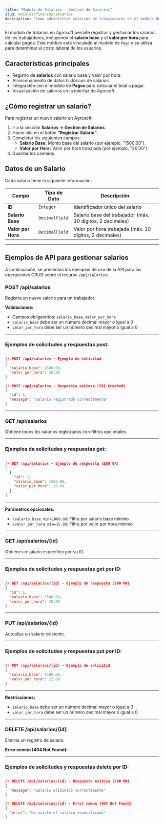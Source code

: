 ```yaml
---
title: "Módulo de Salarios - Gestión de Salarios"
slug: modules/finanzas/salarios
description: "Cómo administrar salarios de trabajadores en el módulo de Salarios de Agrosoft, gestionando el salario base y el valor por hora."
---
```


El módulo de Salarios en Agrosoft permite registrar y gestionar los salarios de los trabajadores, incluyendo el **salario base** y el **valor por hora** para calcular pagos. Este módulo está vinculado al modelo de `Pago` y se utiliza para determinar el costo laboral de los usuarios.

## Características principales
- Registro de **salarios** con salario base y valor por hora.
- Almacenamiento de datos históricos de salarios.
- Integración con el módulo de **Pagos** para calcular el total a pagar.
- Visualización de salarios en la interfaz de Agrosoft.

## ¿Cómo registrar un salario?
Para registrar un nuevo salario en Agrosoft:
1. Ir a la sección **Salarios → Gestión de Salarios**.
2. Hacer clic en el botón **"Registrar Salario"**.
3. Completar los siguientes campos:
   - **Salario Base:** Monto base del salario (por ejemplo, "1500.00").
   - **Valor por Hora:** Valor por hora trabajada (por ejemplo, "20.00").
4. Guardar los cambios.

## Datos de un Salario
Cada salario tiene la siguiente información:

| Campo             | Tipo de Dato      | Descripción                                      |
|-------------------|-------------------|--------------------------------------------------|
| **ID**            | `Integer`         | Identificador único del salario                 |
| **Salario Base**  | `DecimalField`    | Salario base del trabajador (máx. 10 dígitos, 2 decimales) |
| **Valor por Hora**| `DecimalField`    | Valor por hora trabajada (máx. 10 dígitos, 2 decimales) |

---

## Ejemplos de API para gestionar salarios

A continuación, se presentan los ejemplos de uso de la API para las operaciones CRUD sobre el recurso `/api/salarios`:

### **POST /api/salarios**

Registra un nuevo salario para un trabajador.

**Validaciones:**
- Campos obligatorios: `salario_base`, `valor_por_hora`
- `salario_base` debe ser un número decimal mayor o igual a 0
- `valor_por_hora` debe ser un número decimal mayor o igual a 0

---
### **Ejemplos de solicitudes y respuestas post:**

```json

// POST /api/salarios - Ejemplo de solicitud
{
  "salario_base": 1500.00,
  "valor_por_hora": 20.00
}

// POST /api/salarios - Respuesta exitosa (201 Created)
{
  "id": 1,
  "message": "Salario registrado correctamente"
}

```
---
### **GET /api/salarios**

Obtiene todos los salarios registrados con filtros opcionales.

---

### **Ejemplos de solicitudes y respuestas get:**

```json

// GET /api/salarios - Ejemplo de respuesta (200 OK)
[
  {
    "id": 1,
    "salario_base": 1500.00,
    "valor_por_hora": 20.00
  }
]

```

---

**Parámetros opcionales:**
- `?salario_base_min=1000.00`: Filtra por salario base mínimo
- `?valor_por_hora_min=15.00`: Filtra por valor por hora mínimo

---

### **GET /api/salarios/{id}**

Obtiene un salario específico por su ID.

---

### **Ejemplos de solicitudes y respuestas get por ID:**

```json

// GET /api/salarios/{id} - Ejemplo de respuesta (200 OK)
{
  "id": 1,
  "salario_base": 1500.00,
  "valor_por_hora": 20.00
}

```

---

### **PUT /api/salarios/{id}**

Actualiza un salario existente.

---

### **Ejemplos de solicitudes y respuestas put por ID:**

```json

// PUT /api/salarios/{id} - Ejemplo de solicitud
{
  "salario_base": 1600.00,
  "valor_por_hora": 22.00
}

```

---

**Restricciones:**
- `salario_base` debe ser un número decimal mayor o igual a 0
- `valor_por_hora` debe ser un número decimal mayor o igual a 0

---

### **DELETE /api/salarios/{id}**

Elimina un registro de salario.

**Error común (404 Not Found):**

---

### **Ejemplos de solicitudes y respuestas delete por ID:**
```json

// DELETE /api/salarios/{id} - Respuesta exitosa (200 OK)
{
  "message": "Salario eliminado correctamente"
}

// DELETE /api/salarios/{id} - Error común (404 Not Found)
{
  "error": "No existe el salario especificado"
}